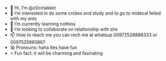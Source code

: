 - 👋 Hi, I’m @z0cmakker
- 👀 I’m interested in do some crckes and study and to go to midecal feiled with my ants 
- 🌱 I’m currently learning nothins 
- 💞️ I’m looking to collaborate on relationship with she 
- 📫 How to reach me you can rech me at whatsup 00972528886333 or 0097525860867
- 😄 Pronouns: haha ltes have fun 
- ⚡ Fun fact: it will be charming and fasinating 

<!---
z0cmakker/z0cmakker is a ✨ special ✨ repository because its `README.md` (this file) appears on your GitHub profile.
You can click the Preview link to take a look at your changes.
--->
